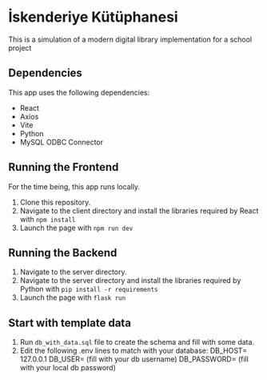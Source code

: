 # İskenderiye Kütüphanesi
This is a simulation of a modern digital library implementation for a school project

## Dependencies
This app uses the following dependencies:  
* React
* Axios
* Vite
* Python
* MySQL ODBC Connector

## Running the Frontend
For the time being, this app runs locally.
1. Clone this repository.
3. Navigate to the client directory and install the libraries required by React with `npm install`
4. Launch the page with `npm run dev`

## Running the Backend
1. Navigate to the server directory.
2. Navigate to the server directory and install the libraries required by Python with `pip install -r requirements`
3. Launch the page with `flask run`

## Start with template data
1. Run `db_with_data.sql` file to create the schema and fill with some data.
2. Edit the following .env lines to match with your database:
DB_HOST= 127.0.0.1
DB_USER= (fill with your db username)
DB_PASSWORD= (fill with your local db password)


